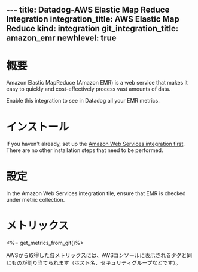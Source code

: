 --- title: Datadog-AWS Elastic Map Reduce Integration integration_title: AWS Elastic Map Reduce kind: integration git_integration_title: amazon_emr
newhlevel: true
---

# 概要

Amazon Elastic MapReduce (Amazon EMR) is a web service that makes it easy to quickly and cost-effectively process vast amounts of data.

Enable this integration to see in Datadog all your EMR metrics.

# インストール

If you haven't already, set up the [Amazon Web Services integration first](/integrations/aws). There are no other installation steps that need to be performed.

# 設定

In the Amazon Web Services integration tile, ensure that EMR is checked under metric collection.

# メトリックス

<%= get_metrics_from_git()%>

AWSから取得した各メトリックスには、AWSコンソールに表示されるタグと同じものが割り当てられます（ホスト名、セキュリティグループなどです）。
